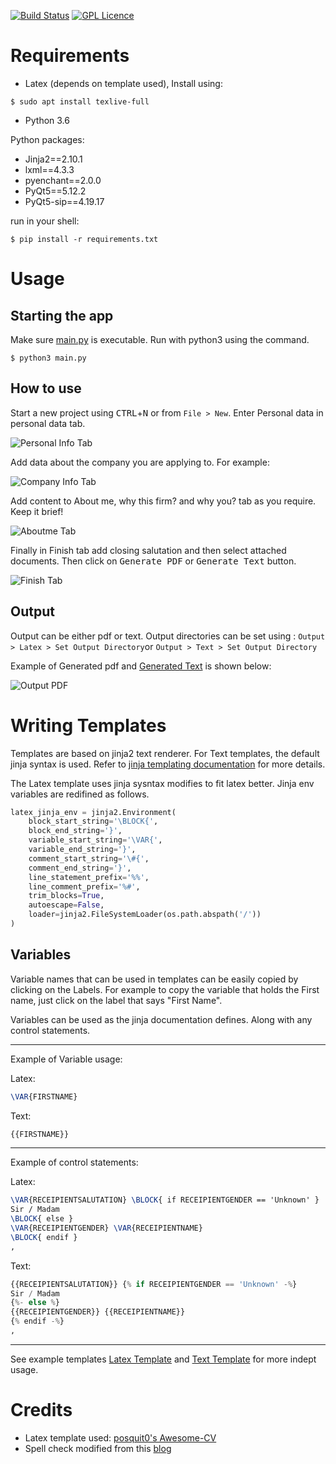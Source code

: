 [![Build Status](https://travis-ci.com/KhaleelKhan/coverletter-creator.svg?branch=master)](https://travis-ci.com/KhaleelKhan/coverletter-creator) [![GPL Licence](https://badges.frapsoft.com/os/gpl/gpl.svg?v=103)](https://github.com/KhaleelKhan/coverletter-creator/blob/master/COPYING)


Requirements
============

* Latex (depends on template used), Install using:

```console
$ sudo apt install texlive-full
```

* Python 3.6

Python packages:

* Jinja2==2.10.1
* lxml==4.3.3
* pyenchant==2.0.0
* PyQt5==5.12.2
* PyQt5-sip==4.19.17

run in your shell:

```console
$ pip install -r requirements.txt 
```

Usage
=====

Starting the app
----------------

Make sure [main.py](main.py) is executable. Run with python3 using the command.

```console
$ python3 main.py
```

How to use
-----------

Start a new project using <kbd>CTRL</kbd>+<kbd>N</kbd> or from ```File > New```.
Enter Personal data in personal data tab.

![Personal Info Tab](docs/images/personal_info_tab.png "Personal Tab")


Add data about the company you are applying to. For example:

![Company Info Tab](docs/images/company_info_tab.png "Company Tab")


Add content to About me, why this firm? and why you? tab as you require. Keep it brief!

![Aboutme Tab](docs/images/aboutme_tab.png "About me Tab")


Finally in Finish tab add closing salutation and then select attached documents. Then click on <kbd>Generate PDF</kbd> or <kbd>Generate Text</kbd> button.

![Finish Tab](docs/images/finish_tab.png "Finish me Tab")

Output
------

Output can be either pdf or text. Output directories can be set using : `Output > Latex > Set Output Directory`or `Output > Text > Set Output Directory`

Example of Generated pdf and [Generated Text] is shown below:

![Output PDF](docs/images/pdf_output.png "Output PDF")

[Generated Text]:(Text/Output/coverletter.txt)

Writing Templates
=================

Templates are based on jinja2 text renderer. For Text templates, the default jinja syntax is used. Refer to [jinja templating documentation](http://jinja.pocoo.org/docs/2.10/templates/) for more details.

The Latex template uses jinja sysntax modifies to fit latex better. Jinja env variables are redifined as follows.

```python
latex_jinja_env = jinja2.Environment(
	block_start_string='\BLOCK{',
	block_end_string='}',
	variable_start_string='\VAR{',
	variable_end_string='}',
	comment_start_string='\#{',
	comment_end_string='}',
	line_statement_prefix='%%',
	line_comment_prefix='%#',
	trim_blocks=True,
	autoescape=False,
	loader=jinja2.FileSystemLoader(os.path.abspath('/'))
)
```

Variables
---------


Variable names that can be used in templates can be easily copied by clicking on the Labels. For example to copy the variable that holds the First name, just click on the label that says "First Name".

Variables can be used as the jinja documentation defines. Along with any control statements.

***

Example of Variable usage:

Latex:

```latex
\VAR{FIRSTNAME}
```

Text:

```python
{{FIRSTNAME}}
```
***

Example of control statements:

Latex:

```latex
\VAR{RECEIPIENTSALUTATION} \BLOCK{ if RECEIPIENTGENDER == 'Unknown' }
Sir / Madam
\BLOCK{ else }
\VAR{RECEIPIENTGENDER} \VAR{RECEIPIENTNAME}
\BLOCK{ endif }
,
```

Text:

```python
{{RECEIPIENTSALUTATION}} {% if RECEIPIENTGENDER == 'Unknown' -%}
Sir / Madam
{%- else %}
{{RECEIPIENTGENDER}} {{RECEIPIENTNAME}}
{% endif -%}
,
```
***

See example templates [Latex Template](Latex/Templates/Awesome-CV/Latex_template.tex) and [Text Template](Text/Templates/Simple/Text_template.txt) for more indept usage.

Credits
=======

* Latex template used: [posquit0's Awesome-CV](https://github.com/posquit0/Awesome-CV)
* Spell check modified from this [blog](https://nachtimwald.com/2009/08/22/qplaintextedit-with-in-line-spell-check/)
